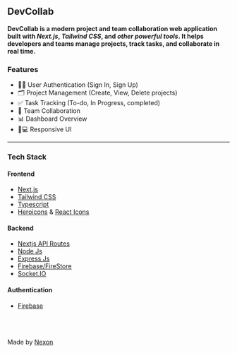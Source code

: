 ## DevCollab

**DevCollab is a modern project and team collaboration web application built with _Next.js_, _Tailwind CSS_, and _other powerful tools_. It helps developers and teams manage projects, track tasks, and collaborate in real time.**

### Features

- 🧑‍💻 User Authentication (Sign In, Sign Up)
- 🗂 Project Management (Create, View, Delete projects)
- ✅ Task Tracking (To-do, In Progress, completed)
- 👥 Team Collaboration
- 📊 Dashboard Overview
- 📱💻 Responsive UI

---

### Tech Stack

#### Frontend

- [Next.js](https://nextjs.org)
- [Tailwind CSS](https://tailwindcss.com)
- [Typescript](https://www.typescriptlang.org)
- [Heroicons](https://heroicons.com) & [React Icons](https://react-icons.github.io/react-icons)

#### Backend

- [Nextjs API Routes]()
- [Node Js]()
- [Express Js]()
- [Firebase/FireStore]()
- [Socket.IO]()

#### Authentication

- [Firebase](https://firebase.google.com)

<br>
<br>
<br>
Made by <a href="mailto:josephlamidijoslam@gmail.com">Nexon</a>
